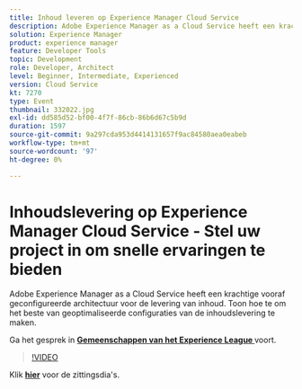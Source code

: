 ```yaml
---
title: Inhoud leveren op Experience Manager Cloud Service
description: Adobe Experience Manager as a Cloud Service heeft een krachtige vooraf geconfigureerde architectuur voor de levering van inhoud. Toon hoe te om het beste van geoptimaliseerde configuraties van de inhoudslevering te maken. Deze sessie is afgeleverd als onderdeel van de Adobe Developers Live Content-gebeurtenis.
solution: Experience Manager
product: experience manager
feature: Developer Tools
topic: Development
role: Developer, Architect
level: Beginner, Intermediate, Experienced
version: Cloud Service
kt: 7270
type: Event
thumbnail: 332022.jpg
exl-id: dd585d52-bf00-4f7f-86cb-86b6d67c5b9d
duration: 1597
source-git-commit: 9a297cda953d4414131657f9ac84580aea0eabeb
workflow-type: tm+mt
source-wordcount: '97'
ht-degree: 0%

---
```


# Inhoudslevering op Experience Manager Cloud Service - Stel uw project in om snelle ervaringen te bieden

Adobe Experience Manager as a Cloud Service heeft een krachtige vooraf geconfigureerde architectuur voor de levering van inhoud. Toon hoe te om het beste van geoptimaliseerde configuraties van de inhoudslevering te maken.

Ga het gesprek in **[Gemeenschappen van het Experience League ](https://adobe.ly/36Yd3v6)** voort.

>[!VIDEO](https://video.tv.adobe.com/v/332022/?quality=12&learn=on&hidetitle=true)

Klik **[hier](/help/adobe-developers-live/assets/content-delivery-on-aemcs.pdf)** voor de zittingsdia&#39;s.
